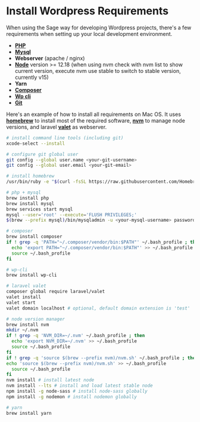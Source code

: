 # Install Wordpress Requirements

When using the Sage way for developing Wordpress projects, there's a few requirements when setting up your local development environment. 

*   **[PHP](https://www.php.net/)**
*   **[Mysql](https://www.mysql.com/)**
*   **Webserver** (apache / nginx)
*   **[Node](https://nodejs.org/en/)** version >= 12.18
    (when using nvm check with nvm list to show current version, execute nvm use stable to switch to stable version, currently v15)
*   **Yarn**
*   **[Composer](https://getcomposer.org/)**
*   **[Wp cli](https://make.wordpress.org/cli/handbook/guides/installing/)**
*   **[Git](https://git-scm.com/)**

Here's an example of how to install all requirements on Mac OS. It uses **[homebrew](https://brew.sh/)** to install most of the required software, **[nvm](https://github.com/nvm-sh/nvm)** to manage node versions, and laravel **[valet](https://laravel.com/docs/8.x/valet)** as webserver.

```sh
# install command line tools (including git)
xcode-select --install

# configure git global user
git config --global user.name <your-git-username>
git config --global user.email <your-git-email>

# install homebrew
/usr/bin/ruby -e "$(curl -fsSL https://raw.githubusercontent.com/Homebrew/install/master/install)"

# php + mysql
brew install php
brew install mysql
brew services start mysql
mysql --user='root' --execute='FLUSH PRIVILEGES;'
$(brew --prefix mysql)/bin/mysqladmin -u <your-mysql-username> password <your-mysql-password>

# composer
brew install composer
if ! grep -q 'PATH="~/.composer/vendor/bin:$PATH"' ~/.bash_profile ; then
  echo 'export PATH="~/.composer/vendor/bin:$PATH"' >> ~/.bash_profile
  source ~/.bash_profile
fi

# wp-cli
brew install wp-cli

# laravel valet
composer global require laravel/valet
valet install
valet start
valet domain localhost # optional, default domain extension is 'test'

# node version manager
brew install nvm
mkdir ~/.nvm
if ! grep -q 'NVM_DIR=~/.nvm' ~/.bash_profile ; then
  echo 'export NVM_DIR=~/.nvm' >> ~/.bash_profile
  source ~/.bash_profile
fi
if ! grep -q 'source $(brew --prefix nvm)/nvm.sh' ~/.bash_profile ; then
echo 'source $(brew --prefix nvm)/nvm.sh' >> ~/.bash_profile
  source ~/.bash_profile
fi
nvm install # install latest node
nvm install --lts # install and load latest stable node
npm install -g node-sass # install node-sass globally
npm install -g nodemon # install nodemon globally

# yarn
brew install yarn
```
